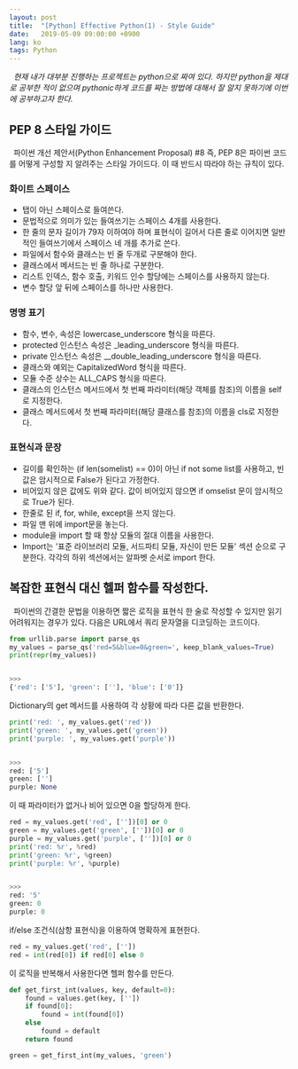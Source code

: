 ```yaml
---
layout: post
title:  "[Python] Effective Python(1) - Style Guide"
date:   2019-05-09 09:00:00 +0900
lang: ko
tags: Python
---
```


&nbsp;&nbsp;_현재 내가 대부분 진행하는 프로젝트는 python으로 짜여 있다. 하지만 python을 제대로 공부한 적이 없으며 pythonic하게 코드를 짜는 방법에 대해서 잘 알지 못하기에 이번에 공부하고자 한다._

## PEP 8 스타일 가이드 ##
&nbsp;&nbsp;파이썬 개선 제안서(Python Enhancement Proposal) #8 즉, PEP 8은 파이썬 코드를 어떻게 구성할 지 알려주는 스타일 가이드다. 이 때 반드시 따라야 하는 규칙이 있다.

### 화이트 스페이스 ###
* 탭이 아닌 스페이스로 들여쓴다.
* 문법적으로 의미가 있는 들여쓰기는 스페이스 4개를 사용한다.
* 한 줄의 문자 길이가 79자 이하여야 하며 표현식이 길어서 다른 줄로 이어지면 일반적인 들여쓰기에서 스페이스 네 개를 추가로 쓴다.
* 파일에서 함수와 클래스는 빈 줄 두개로 구분해야 한다.
* 클래스에서 메서드는 빈 줄 하나로 구분한다.
* 리스트 인덱스, 함수 호출, 키워드 인수 할당에는 스페이스를 사용하지 않는다.
* 변수 할당 앞 뒤에 스페이스를 하나만 사용한다.

### 명명 표기 ###
* 함수, 변수, 속성은 lowercase_underscore 형식을 따른다.
* protected 인스턴스 속성은 _leading_underscore 형식을 따른다.
* private 인스턴스 속성은 __double_leading_underscore 형식을 따른다.
* 클래스와 예외는 CapitalizedWord 형식을 따른다.
* 모듈 수준 상수는 ALL_CAPS 형식을 따른다.
* 클래스의 인스턴스 메서드에서 첫 번째 파라미터(해당 객체를 참조)의 이름을 self로 지정한다.
* 클래스 메서드에서 첫 번째 파라미터(해당 클래스를 참조)의 이름을 cls로 지정한다.

### 표현식과 문장 ###
* 길이를 확인하는 (if len(somelist) == 0)이 아닌 if not some list를 사용하고, 빈 값은 암시적으로 False가 된다고 가정한다.
* 비어있지 않은 값에도 위와 같다. 값이 비어있지 않으면 if omselist 문이 암시적으로 True가 된다.
* 한줄로 된 if, for, while, except을 쓰지 않는다.
* 파일 맨 위에 import문을 놓는다.
* module을 import 할 때 항상 모듈의 절대 이름을 사용한다.
* Import는 '표준 라이브러리 모듈, 서드파티 모듈, 자신이 만든 모듈' 섹션 순으로 구분한다. 각각의 하위 섹션에서는 알파벳 순서로 import 한다.

## 복잡한 표현식 대신 헬퍼 함수를 작성한다. ##
&nbsp;&nbsp;파이썬의 간결한 문법을 이용하면 짧은 로직을 표현식 한 술로 작성할 수 있지만 읽기 어려워지는 경우가 있다.
다음은 URL에서 쿼리 문자열을 디코딩하는 코드이다.
~~~python
from urllib.parse import parse_qs
my_values = parse_qs('red=5&blue=0&green=', keep_blank_values=True)
print(repr(my_values))


>>>
{'red': ['5'], 'green': [''], 'blue': ['0']}
~~~

Dictionary의 get 메서드를 사용하여 각 상황에 따라 다른 값을 반환한다.
~~~python
print('red: ', my_values.get('red'))
print('green: ', my_values.get('green'))
print('purple: ', my_values.get('purple'))


>>>
red: ['5']
green: ['']
purple: None
~~~
이 때 파라미터가 없거나 비어 있으면 0을 할당하게 한다.
~~~python
red = my_values.get('red', [''])[0] or 0
green = my_values.get('green', [''])[0] or 0
purple = my_values.get('purple', [''])[0] or 0
print('red: %r', %red)
print('green: %r', %green)
print('purple: %r', %purple)


>>>
red: '5'
green: 0
purple: 0
~~~
if/else 조건식(삼항 표현식)을 이용하여 명확하게 표현한다.
~~~python
red = my_values.get('red', [''])
red = int(red[0]) if red[0] else 0
~~~
이 로직을 반복해서 사용한다면 헬퍼 함수를 만든다.
~~~python
def get_first_int(values, key, default=0):
    found = values.get(key, [''])
    if found[0]:
        found = int(found[0])
    else
        found = default
    return found

green = get_first_int(my_values, 'green')
~~~